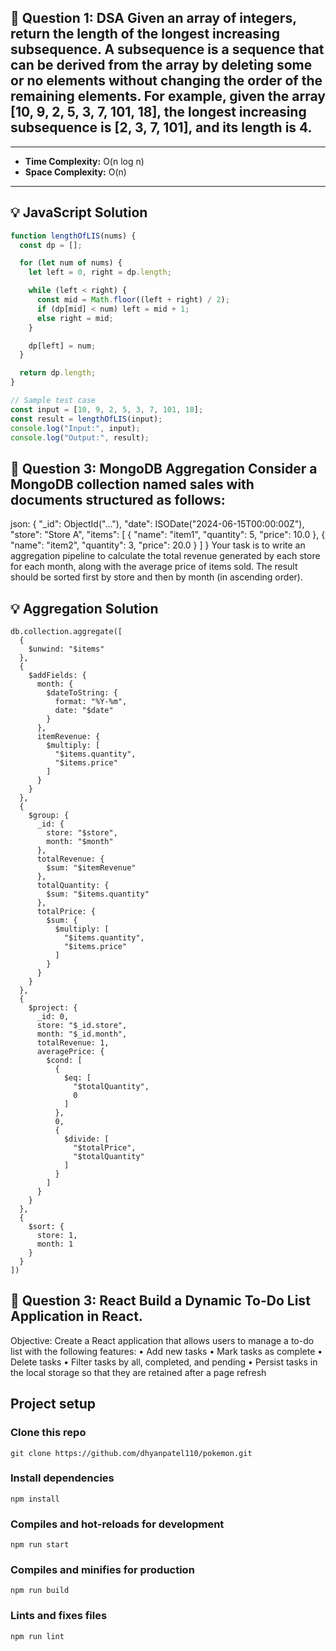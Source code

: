 ## 📘 Question 1: DSA Given an array of integers, return the length of the longest increasing subsequence. A subsequence is a sequence that can be derived from the array by deleting some or no elements without changing the order of the remaining elements. For example, given the array [10, 9, 2, 5, 3, 7, 101, 18], the longest increasing subsequence is [2, 3, 7, 101], and its length is 4.
---
- **Time Complexity:** O(n log n)  
- **Space Complexity:** O(n)

---

## 💡 JavaScript Solution

```js
function lengthOfLIS(nums) {
  const dp = [];

  for (let num of nums) {
    let left = 0, right = dp.length;

    while (left < right) {
      const mid = Math.floor((left + right) / 2);
      if (dp[mid] < num) left = mid + 1;
      else right = mid;
    }

    dp[left] = num;
  }

  return dp.length;
}

// Sample test case
const input = [10, 9, 2, 5, 3, 7, 101, 18];
const result = lengthOfLIS(input);
console.log("Input:", input);
console.log("Output:", result);
```

## 📘 Question 3: MongoDB Aggregation Consider a MongoDB collection named sales with documents structured as follows:
json:
{
    "_id": ObjectId("..."),
    "date": ISODate("2024-06-15T00:00:00Z"),
    "store": "Store A",
    "items": [
        {
            "name": "item1",
            "quantity": 5,
            "price": 10.0
        },
        {
            "name": "item2",
            "quantity": 3,
            "price": 20.0
        }
    ]
}
Your task is to write an aggregation pipeline to calculate the total revenue generated by each store for each month, along with the average price of items sold. The result should be sorted first by store and then by month (in ascending order).


## 💡 Aggregation  Solution

```Aggregation
db.collection.aggregate([
  {
    $unwind: "$items"
  },
  {
    $addFields: {
      month: {
        $dateToString: {
          format: "%Y-%m",
          date: "$date"
        }
      },
      itemRevenue: {
        $multiply: [
          "$items.quantity",
          "$items.price"
        ]
      }
    }
  },
  {
    $group: {
      _id: {
        store: "$store",
        month: "$month"
      },
      totalRevenue: {
        $sum: "$itemRevenue"
      },
      totalQuantity: {
        $sum: "$items.quantity"
      },
      totalPrice: {
        $sum: {
          $multiply: [
            "$items.quantity",
            "$items.price"
          ]
        }
      }
    }
  },
  {
    $project: {
      _id: 0,
      store: "$_id.store",
      month: "$_id.month",
      totalRevenue: 1,
      averagePrice: {
        $cond: [
          {
            $eq: [
              "$totalQuantity",
              0
            ]
          },
          0,
          {
            $divide: [
              "$totalPrice",
              "$totalQuantity"
            ]
          }
        ]
      }
    }
  },
  {
    $sort: {
      store: 1,
      month: 1
    }
  }
])
```

## 📘 Question 3: React Build a Dynamic To-Do List Application in React.
Objective:
Create a React application that allows users to manage a to-do list with the following features:
•	Add new tasks
•	Mark tasks as complete
•	Delete tasks
•	Filter tasks by all, completed, and pending
•	Persist tasks in the local storage so that they are retained after a page refresh

## Project setup

### Clone this repo

```
git clone https://github.com/dhyanpatel110/pokemon.git
```

### Install dependencies

```
npm install
```

### Compiles and hot-reloads for development

```
npm run start
```

### Compiles and minifies for production

```
npm run build
```

### Lints and fixes files

```
npm run lint
```
